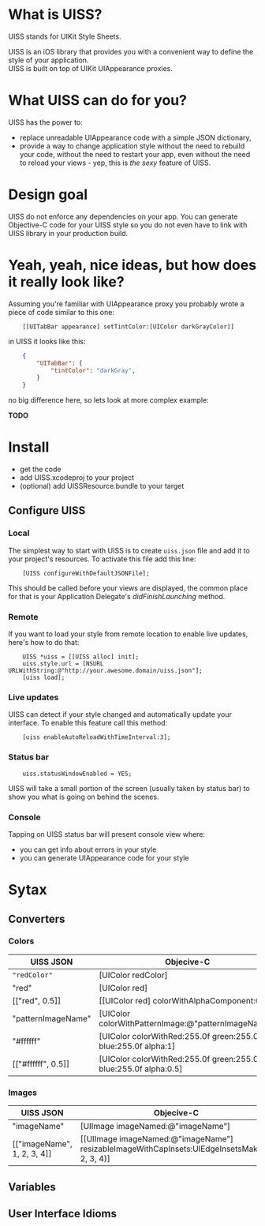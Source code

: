 # What is UISS?

UISS stands for UIKit Style Sheets.

UISS is an iOS library that provides you with a convenient way to define the style of your application.  
UISS is built on top of UIKit UIAppearance proxies.

# What UISS can do for you?

UISS has the power to:

* replace unreadable UIAppearance code with a simple JSON dictionary,
* provide a way to change application style without the need to rebuild your code, without the need to restart your app, even without the need to reload your views - yep, this is *the sexy* feature of UISS.

# Design goal

UISS do not enforce any dependencies on your app. You can generate Objective-C code for your UISS style so you do not even have to link with UISS library in your production build.

# Yeah, yeah, nice ideas, but how does it really look like?

Assuming you're familiar with UIAppearance proxy you probably wrote a piece of code similar to this one:

```objc
    [[UITabBar appearance] setTintColor:[UIColor darkGrayColor]]
```

in UISS it looks like this:

```json
    {
        "UITabBar": {
            "tintColor": "darkGray",
        }
    }
```

no big difference here, so lets look at more complex example:

**TODO**

# Install

* get the code
* add UISS.xcodeproj to your project
* (optional) add UISSResource.bundle to your target

## Configure UISS

### Local

The simplest way to start with UISS is to create `uiss.json` file and add it to your project's resources. To activate this file add this line:

```objc
    [UISS configureWithDefaultJSONFile];
```

This should be called before your views are displayed, the common place for that is your Application Delegate's _didFinishLaunching_ method.

### Remote

If you want to load your style from remote location to enable live updates, here's how to do that:

```objc
    UISS *uiss = [[UISS alloc] init];
    uiss.style.url = [NSURL URLWithString:@"http://your.awesome.domain/uiss.json"];
    [uiss load];
```

### Live updates

UISS can detect if your style changed and automatically update your interface. To enable this feature call this method:

```objc
    [uiss enableAutoReloadWithTimeInterval:3];
```

### Status bar

```objc
    uiss.statusWindowEnabled = YES;
```

UISS will take a small portion of the screen (usually taken by status bar) to show you what is going on behind the scenes.

### Console

Tapping on UISS status bar will present console view where:

* you can get info about errors in your style
* you can generate UIAppearance code for your style

# Sytax

## Converters

### Colors

| UISS JSON | Objecive-C |
| ---- | ---------- |
| ```"redColor"``` | [UIColor redColor] |
| "red" | [UIColor red] |
| [["red", 0.5]] | [[UIColor red] colorWithAlphaComponent:0.5f] |
| "patternImageName" | [UIColor colorWithPatternImage:@"patternImageName"] |
| "#ffffff" | [UIColor colorWithRed:255.0f green:255.0f blue:255.0f alpha:1] |
| [["#ffffff", 0.5]] | [UIColor colorWithRed:255.0f green:255.0f blue:255.0f alpha:0.5] |

### Images

| UISS JSON | Objecive-C |
| ---- | ---------- |
| "imageName" | [UIImage imageNamed:@"imageName"] |
| [["imageName", 1, 2, 3, 4]] | [[UIImage imageNamed:@"imageName"] resizableImageWithCapInsets:UIEdgeInsetsMake(1, 2, 3, 4)] |

## Variables

## User Interface Idioms

